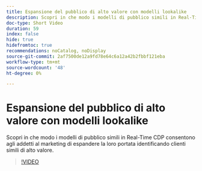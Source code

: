 ```yaml
---
title: Espansione del pubblico di alto valore con modelli lookalike
description: Scopri in che modo i modelli di pubblico simili in Real-Time CDP consentono agli addetti al marketing di espandere la loro portata identificando clienti simili di alto valore.
doc-type: Short Video
duration: 59
index: false
hide: true
hidefromtoc: true
recommendations: noCatalog, noDisplay
source-git-commit: 2af7500de12a9fd78e64c6a12a42b2fbbf121eba
workflow-type: tm+mt
source-wordcount: '48'
ht-degree: 0%

---
```



# Espansione del pubblico di alto valore con modelli lookalike

Scopri in che modo i modelli di pubblico simili in Real-Time CDP consentono agli addetti al marketing di espandere la loro portata identificando clienti simili di alto valore.

<!-- 82_OS512_3442427_58_expanding-highvalue-audiences-with-lookalike-models -->
>[!VIDEO](https://video.tv.adobe.com/v/3458190/?learn=on&enablevpops=true)
